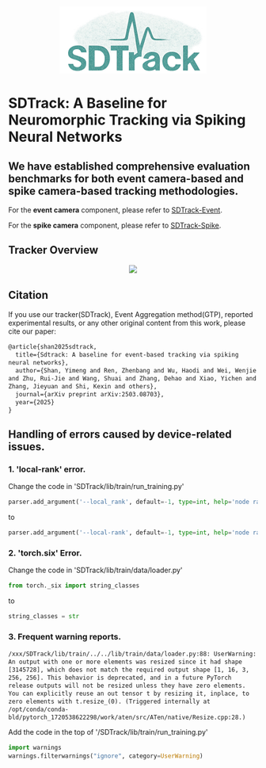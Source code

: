 <div align="center">
  <img src="https://github.com/YmShan/SDTrack/blob/main/source/logo.png">
</div>

# SDTrack: A Baseline for Neuromorphic Tracking via Spiking Neural Networks

## We have established comprehensive evaluation benchmarks for both event camera-based and spike camera-based tracking methodologies.

For the **event camera** component, please refer to [SDTrack-Event](https://github.com/YmShan/SDTrack/blob/main/SDTrack-Event/readme.md).

For the **spike camera** component, please refer to [SDTrack-Spike](https://github.com/YmShan/SDTrack/blob/main/SDTrack-Spike/readme.md).

## Tracker Overview
<div align="center">
  <img src="https://github.com/YmShan/SDTrack/blob/main/source/main_pic.png">
</div>

## Citation
If you use our tracker(SDTrack), Event Aggregation method(GTP), reported experimental results, or any other original content from this work, please cite our paper:
```
@article{shan2025sdtrack,
  title={Sdtrack: A baseline for event-based tracking via spiking neural networks},
  author={Shan, Yimeng and Ren, Zhenbang and Wu, Haodi and Wei, Wenjie and Zhu, Rui-Jie and Wang, Shuai and Zhang, Dehao and Xiao, Yichen and Zhang, Jieyuan and Shi, Kexin and others},
  journal={arXiv preprint arXiv:2503.08703},
  year={2025}
}
```

## Handling of errors caused by device-related issues.
### 1. 'local-rank' error.
Change the code in 'SDTrack/lib/train/run_training.py'
```python
parser.add_argument('--local_rank', default=-1, type=int, help='node rank for distributed training')
```
to
```python
parser.add_argument('--local-rank', default=-1, type=int, help='node rank for distributed training')
```

### 2. 'torch.six' Error.
Change the code in 'SDTrack/lib/train/data/loader.py'
```python
from torch._six import string_classes
```
to
```python
string_classes = str
```

### 3. Frequent warning reports.
```
/xxx/SDTrack/lib/train/../../lib/train/data/loader.py:88: UserWarning: An output with one or more elements was resized since it had shape [3145728], which does not match the required output shape [1, 16, 3, 256, 256]. This behavior is deprecated, and in a future PyTorch release outputs will not be resized unless they have zero elements. You can explicitly reuse an out tensor t by resizing it, inplace, to zero elements with t.resize_(0). (Triggered internally at /opt/conda/conda-bld/pytorch_1720538622298/work/aten/src/ATen/native/Resize.cpp:28.)
```
Add the code in the top of '/SDTrack/lib/train/run_training.py'
```python
import warnings
warnings.filterwarnings("ignore", category=UserWarning)
```
